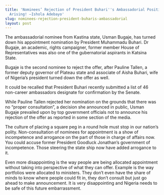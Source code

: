 ```yaml
---
title: 'Nominees’ Rejection of President Buhari''s Ambassadorial Position: Matters
  Arising! –Ishola Adebayo'
slug: nominees-rejection-president-buharis-ambassadorial
layout: post
---
```


The ambassadorial nominee from Kastina state, Usman Bugaje, has turned down his appointment nomination by President Muhammadu Buhari. Dr Bugaje, an academic, rights campaigner, former member House of Representatives was also one of the gubernatorial aspirants in Katsina State.

Bugaje is the second nominee to reject the offer, after Pauline Tallen, a former deputy governor of Plateau state and associate of Aisha Buhari, wife of Nigeria’s president turned down the offer as well.

It could be recalled that President Buhari recently submitted a list of 46 non-career ambassadors designate for confirmation by the Senate.

While Pauline Tallen rejected her nomination on the grounds that there was no “proper consultation”, a decision she announced in public, Usman Bugaje prevailed upon by top government officials not to announce his rejection of the offer as reported in some section of the media.

The culture of placing a square peg in a round hole must stop in our nation’s polity. Non-consultation of nominees for appointment is a show of incompetence and arrogance on the part of those in charge of affairs now. You could accuse former President Goodluck Jonathan’s government of incompetence. Those steering the state ship now have added arrogance to it. 

Even more disappointing is the way people are being allocated appointment without taking into perspective of what they can offer. Example is the way portfolios were allocated to ministers. They don’t even have the share of minds to know where people could fit in, they don’t consult but just go ahead to make announcement.  It is very disappointing and Nigeria needs to be safe of this future embarrassment.
